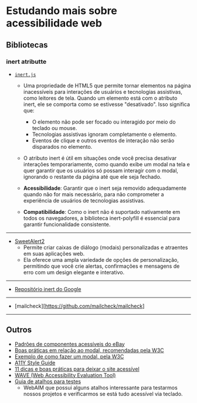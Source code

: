 # Estudando mais sobre acessibilidade web

## Bibliotecas
### inert atributte
- [`inert.js`](https://github.com/WICG/inert)
	- Uma propriedade de HTML5 que permite tornar elementos na página inacessíveis para interações de usuários e tecnologias assistivas, como leitores de tela. Quando um elemento está com o atributo inert, ele se comporta como se estivesse "desativado". Isso significa que:
		- O elemento não pode ser focado ou interagido por meio do teclado ou mouse.
		- Tecnologias assistivas ignoram completamente o elemento.
		- Eventos de clique e outros eventos de interação não serão disparados no elemento.

	- O atributo inert é útil em situações onde você precisa desativar interações temporariamente, como quando exibe um modal na tela e quer garantir que os usuários só possam interagir com o modal, ignorando o restante da página até que ele seja fechado.

	- **Acessibilidade**: Garantir que o inert seja removido adequadamente quando não for mais necessário, para não comprometer a experiência de usuários de tecnologias assistivas.
	- **Compatibilidade**: Como o inert não é suportado nativamente em todos os navegadores, a biblioteca inert-polyfill é essencial para garantir funcionalidade consistente.
___
- [SweetAlert2](https://sweetalert2.github.io/)
	- Permite criar caixas de diálogo (modais) personalizadas e atraentes em suas aplicações web.
	- Ela oferece uma ampla variedade de opções de personalização, permitindo que você crie alertas, confirmações e mensagens de erro com um design elegante e interativo.
___
- [Repositório inert do Google](https://github.com/GoogleChrome/inert-polyfill)
___
- [mailcheck][https://github.com/mailcheck/mailcheck]
___

## Outros
- [Padrões de componentes acessíveis do eBay](https://opensource.ebay.com/mindpatterns/)
- [Boas práticas em relação ao modal, recomendadas pela W3C](https://www.w3.org/WAI/ARIA/apg/#dialog_modal)
- [Exemplo de como fazer um modal, pela W3C](https://www.w3.org/WAI/ARIA/apg/patterns/dialog-modal/examples/dialog/)
- [A11Y Style Guide](https://a11y-style-guide.com/style-guide/)
- [11 dicas e boas práticas para deixar o site acessível](https://www.handtalk.me/br/blog/acessibilidade-ranking-google/)
- [WAVE (Web Accessibility Evaluation Tool)](https://wave.webaim.org/)
- [Guia de atalhos para testes](https://webaim.org/techniques/keyboard/#testing)
	-  WebAIM que possui alguns atalhos interessante para testarmos nossos projetos e verificarmos se está tudo acessível via teclado.
